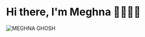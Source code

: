 # Hi there, I'm Meghna 👋👩🏻‍💻 
![MEGHNA GHOSH](https://github.com/user-attachments/assets/2d797d36-7b36-4bed-bc43-9f39896ad11f)
